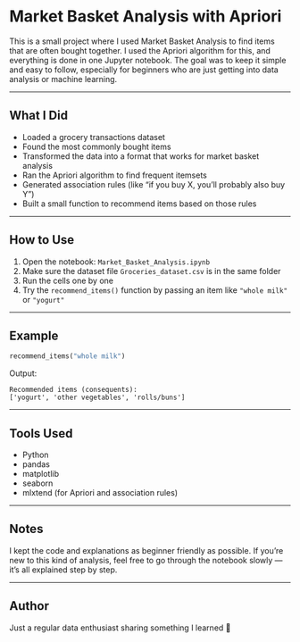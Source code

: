 # Market Basket Analysis with Apriori

This is a small project where I used Market Basket Analysis to find items that are often bought together. I used the Apriori algorithm for this, and everything is done in one Jupyter notebook. The goal was to keep it simple and easy to follow, especially for beginners who are just getting into data analysis or machine learning.

---

## What I Did

- Loaded a grocery transactions dataset
- Found the most commonly bought items
- Transformed the data into a format that works for market basket analysis
- Ran the Apriori algorithm to find frequent itemsets
- Generated association rules (like “if you buy X, you’ll probably also buy Y”)
- Built a small function to recommend items based on those rules

---

## How to Use

1. Open the notebook: `Market_Basket_Analysis.ipynb`
2. Make sure the dataset file `Groceries_dataset.csv` is in the same folder
3. Run the cells one by one
4. Try the `recommend_items()` function by passing an item like `"whole milk"` or `"yogurt"`

---

## Example

```python
recommend_items("whole milk")
```

Output:
```
Recommended items (consequents):
['yogurt', 'other vegetables', 'rolls/buns']
```

---

## Tools Used

- Python
- pandas
- matplotlib
- seaborn
- mlxtend (for Apriori and association rules)

---

## Notes

I kept the code and explanations as beginner friendly as possible. If you’re new to this kind of analysis, feel free to go through the notebook slowly — it’s all explained step by step.

---

## Author

Just a regular data enthusiast sharing something I learned 🙂
